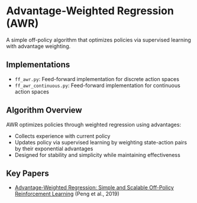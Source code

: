 # Advantage-Weighted Regression (AWR)

A simple off-policy algorithm that optimizes policies via supervised learning with advantage weighting.

## Implementations
- `ff_awr.py`: Feed-forward implementation for discrete action spaces
- `ff_awr_continuous.py`: Feed-forward implementation for continuous action spaces

## Algorithm Overview
AWR optimizes policies through weighted regression using advantages:
- Collects experience with current policy
- Updates policy via supervised learning by weighting state-action pairs by their exponential advantages
- Designed for stability and simplicity while maintaining effectiveness

## Key Papers
- [Advantage-Weighted Regression: Simple and Scalable Off-Policy Reinforcement Learning](https://arxiv.org/abs/1910.00177) (Peng et al., 2019)
